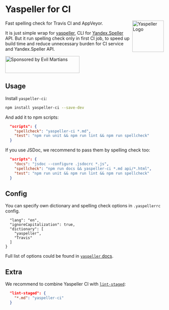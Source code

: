 # Yaspeller for CI

<img align="right" width="100" height="100" alt="Yaspeller Logo" src="https://raw.githubusercontent.com/hcodes/yaspeller/master/images/logo.png">

Fast spelling check for Travis CI and AppVeyor.

It is just simple wrap for [yaspeller], CLI for [Yandex.Speller] API.
But it run spelling check only in first CI job,
to speed up build time and reduce unnecessary burden for CI service
and Yandex.Speller API.

[Yandex.Speller]: https://tech.yandex.ru/speller/doc/dg/concepts/About-docpage/
[yaspeller]:      https://github.com/hcodes/yaspeller

<a href="https://evilmartians.com/?utm_source=yaspeller-ci">
  <img src="https://evilmartians.com/badges/sponsored-by-evil-martians.svg"
       alt="Sponsored by Evil Martians" width="236" height="54">
</a>

## Usage

Install `yaspeller-ci`:

```sh
npm install yaspeller-ci --save-dev
```

And add it to npm scripts:

```json
  "scripts": {
    "spellcheck": "yaspeller-ci *.md",
    "test": "npm run unit && npm run lint && npm run spellcheck"
  }
```

If you use JSDoc, we recommend to pass them by spelling check too:

```json
  "scripts": {
    "docs": "jsdoc --configure .jsdocrc *.js",
    "spellcheck": "npm run docs && yaspeller-ci *.md api/*.html",
    "test": "npm run unit && npm run lint && npm run spellcheck"
  }
```

## Config

You can specify own dictionary and spelling check options
in `.yaspellerrc` config.

```js{
  "lang": "en",
  "ignoreCapitalization": true,
  "dictionary": [
    "yaspeller",
    "Travis"
  ]
}
```

Full list of options could be found in [`yaspeller` docs].

[`yaspeller` docs]: https://github.com/hcodes/yaspeller#configuration

## Extra

We recommend to combine Yaspeller CI with [`lint-staged`]:

```json
  "lint-staged": {
    "*.md": "yaspeller-ci"
  }
```

[`lint-staged`]: https://github.com/okonet/lint-staged
